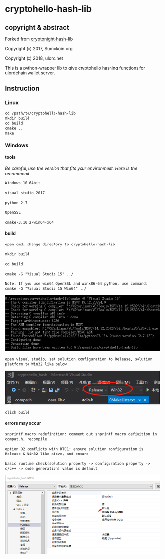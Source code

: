 # cryptohello-hash-lib

## copyright & abstract

Forked from [cryptonight-hash-lib](https://github.com/sumoprojects/cryptonight-hash-lib.git)

Copyright (c) 2017, Sumokoin.org

Copyright (c) 2018, ulord.net

This is a python-wrapper lib to give cryptohello hashing functions for ulordchain wallet server.

## Instruction

### Linux

	cd /path/to/cryptohello-hash-lib
	mkdir build
	cd build
	cmake ..
	make

### Windows

#### tools
_Be careful, use the version that fits your environment. Here is the recommend_

	Windows 10 64bit
	
	visual studio 2017
	
	python 2.7

	OpenSSL
	
	cmake-3.10.2-win64-x64
	
#### build

	open cmd, change directory to cryptohello-hash-lib

	mkdir build

	cd build
	
	cmake -G "Visual Studio 15" ../

	Note: If you use win64 OpenSSL and winx86-64 python, use command: cmake -G "Visual Studio 15 Win64" ../
	
![](https://github.com/UlordChain/cryptohello-hash-lib/blob/master/img/i1.png?raw=true)
	
	open visual studio, set solution configuration to Release, solution platform to Win32 like below
	
![](https://github.com/UlordChain/cryptohello-hash-lib/blob/master/img/i3.png?raw=true)
	
	click build
	
	
#### errors may occur

	snprintf macro redefinition: comment out snprintf macro definition in compat.h, recompile
	
	option O2 comflicts with RTC1: ensure solution configuration is Release & Win32 like above, and ensure
	
	basic runtime check(solution property -> configuration property -> c/c++ -> code generation) value is default
	
![](https://github.com/UlordChain/cryptohello-hash-lib/blob/master/img/i2.png?raw=true)
